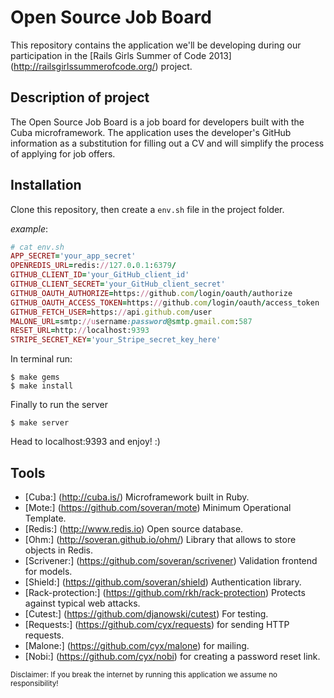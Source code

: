 Open Source Job Board
=====================

This repository contains the application we'll be developing during our participation in the [Rails Girls Summer of Code 2013] (http://railsgirlssummerofcode.org/) project.

Description of project
----------------------
The Open Source Job Board is a job board for developers built with the Cuba microframework. The application uses the developer's GitHub information as a substitution for filling out a CV and will simplify the process of applying for job offers.

Installation
------------
Clone this repository, then create a `env.sh` file in the project folder.

*example*:

``` ruby
# cat env.sh
APP_SECRET='your_app_secret'
OPENREDIS_URL=redis://127.0.0.1:6379/
GITHUB_CLIENT_ID='your_GitHub_client_id'
GITHUB_CLIENT_SECRET='your_GitHub_client_secret'
GITHUB_OAUTH_AUTHORIZE=https://github.com/login/oauth/authorize
GITHUB_OAUTH_ACCESS_TOKEN=https://github.com/login/oauth/access_token
GITHUB_FETCH_USER=https://api.github.com/user
MALONE_URL=smtp://username:password@smtp.gmail.com:587
RESET_URL=http://localhost:9393
STRIPE_SECRET_KEY='your_Stripe_secret_key_here'
```
In terminal run:

    $ make gems
    $ make install

Finally to run the server

    $ make server

Head to localhost:9393 and enjoy! :)

Tools
-----
- [Cuba:] (http://cuba.is/) Microframework built in Ruby.
- [Mote:] (https://github.com/soveran/mote) Minimum Operational Template.
- [Redis:] (http://www.redis.io) Open source database.
- [Ohm:] (http://soveran.github.io/ohm/) Library that allows to store objects in Redis.
- [Scrivener:] (https://github.com/soveran/scrivener) Validation frontend for models.
- [Shield:] (https://github.com/soveran/shield) Authentication library.
- [Rack-protection:] (https://github.com/rkh/rack-protection) Protects against typical web attacks.
- [Cutest:] (https://github.com/djanowski/cutest) For testing.
- [Requests:] (https://github.com/cyx/requests) for sending HTTP requests.
- [Malone:] (https://github.com/cyx/malone) for mailing.
- [Nobi:] (https://github.com/cyx/nobi) for creating a password reset link.

<sub>Disclaimer: If you break the internet by running this application we assume no responsibility!</sub>
